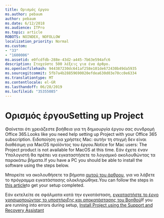 ```yaml
---
title: Ορισμός έργου
ms.author: pebaum
author: pebaum
ms.date: 6/12/2018
ms.audience: ITPro
ms.topic: article
ROBOTS: NOINDEX, NOFOLLOW
localization_priority: Normal
ms.custom:
- "33"
- "1600006"
ms.assetid: e0fcdfdb-288e-43d2-a445-7b63e594afc6
description: Στοχεύστε 500 λέξεις για ένα άρθρο.
ms.openlocfilehash: 944387230dc641af258e101de672430b49da5935
ms.sourcegitcommit: 5fb7a4b28859690020efdea630d03e70cc0e6334
ms.translationtype: MT
ms.contentlocale: el-GR
ms.lasthandoff: 06/28/2019
ms.locfileid: "35355085"
---
```

# <a name="setting-up-project"></a><span data-ttu-id="ad3d5-103">Ορισμός έργου</span><span class="sxs-lookup"><span data-stu-id="ad3d5-103">Setting up Project</span></span>

<span data-ttu-id="ad3d5-104">Φαίνεται ότι χρειάζεστε βοήθεια για τη δημιουργία έργου σας συνδρομή Office 365.</span><span class="sxs-lookup"><span data-stu-id="ad3d5-104">Looks like you need help setting up Project with your Office 365 subscription.</span></span>
<span data-ttu-id="ad3d5-105">Ειδοποίηση για χρήστες Mac: αυτήν τη στιγμή δεν είναι διαθέσιμη για MacOS προϊόντος του έργου.</span><span class="sxs-lookup"><span data-stu-id="ad3d5-105">Notice for Mac users: The Project product is not available for MacOS at this time.</span></span> <span data-ttu-id="ad3d5-106">Εάν έχετε έναν Υπολογιστή θα πρέπει να εγκαταστήσετε το λογισμικό ακολουθώντας τα παρακάτω βήματα.</span><span class="sxs-lookup"><span data-stu-id="ad3d5-106">If you have a PC you should be able to install the software using the steps below.</span></span>
  
<span data-ttu-id="ad3d5-107">Μπορείτε να ακολουθήσετε τα βήματα [αυτού του άρθρου](https://support.office.com/article/7059249b-d9fe-4d61-ab96-5c5bf435f281.aspx), για να λάβετε το πρόγραμμα εγκατάστασης ολοκληρώθηκε.</span><span class="sxs-lookup"><span data-stu-id="ad3d5-107">You can follow the steps in [this article](https://support.office.com/article/7059249b-d9fe-4d61-ab96-5c5bf435f281.aspx)to get your setup completed.</span></span>
  
<span data-ttu-id="ad3d5-108">Εάν εκτελείτε σε σφάλματα κατά την εγκατάσταση, [εγκαταστήστε το έργο χρησιμοποιώντας το υποστήριξης και αποκατάστασης του Βοηθού](https://aka.ms/SaRA-ProjectSetupScenario)</span><span class="sxs-lookup"><span data-stu-id="ad3d5-108">If you are running into errors during setup, [Install Project using the Support and Recovery Assistant](https://aka.ms/SaRA-ProjectSetupScenario)</span></span>
